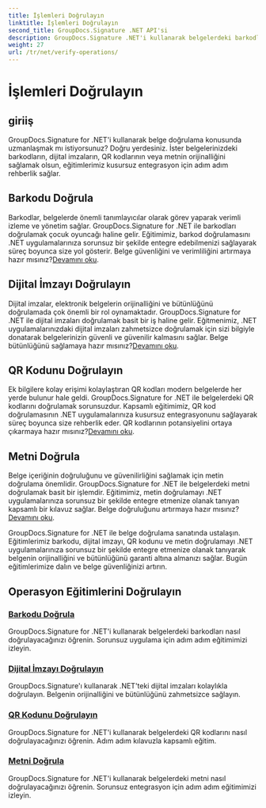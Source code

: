```yaml
---
title: İşlemleri Doğrulayın
linktitle: İşlemleri Doğrulayın
second_title: GroupDocs.Signature .NET API'si
description: GroupDocs.Signature .NET'i kullanarak belgelerdeki barkodları, dijital imzaları, QR kodlarını ve metinleri nasıl doğrulayacağınızı öğrenin. Kusursuz entegrasyon için adım adım eğitimler.
weight: 27
url: /tr/net/verify-operations/
---
```


# İşlemleri Doğrulayın

## giriiş

GroupDocs.Signature for .NET'i kullanarak belge doğrulama konusunda uzmanlaşmak mı istiyorsunuz? Doğru yerdesiniz. İster belgelerinizdeki barkodların, dijital imzaların, QR kodlarının veya metnin orijinalliğini sağlamak olsun, eğitimlerimiz kusursuz entegrasyon için adım adım rehberlik sağlar.

## Barkodu Doğrula
 Barkodlar, belgelerde önemli tanımlayıcılar olarak görev yaparak verimli izleme ve yönetim sağlar. GroupDocs.Signature for .NET ile barkodları doğrulamak çocuk oyuncağı haline gelir. Eğitimimiz, barkod doğrulamasını .NET uygulamalarınıza sorunsuz bir şekilde entegre edebilmenizi sağlayarak süreç boyunca size yol gösterir. Belge güvenliğini ve verimliliğini artırmaya hazır mısınız?[Devamını oku](./verify-barcode/).

## Dijital İmzayı Doğrulayın
Dijital imzalar, elektronik belgelerin orijinalliğini ve bütünlüğünü doğrulamada çok önemli bir rol oynamaktadır. GroupDocs.Signature for .NET ile dijital imzaları doğrulamak basit bir iş haline gelir. Eğitmenimiz, .NET uygulamalarınızdaki dijital imzaları zahmetsizce doğrulamak için sizi bilgiyle donatarak belgelerinizin güvenli ve güvenilir kalmasını sağlar. Belge bütünlüğünü sağlamaya hazır mısınız?[Devamını oku](./verify-digital/).

## QR Kodunu Doğrulayın
 Ek bilgilere kolay erişimi kolaylaştıran QR kodları modern belgelerde her yerde bulunur hale geldi. GroupDocs.Signature for .NET ile belgelerdeki QR kodlarını doğrulamak sorunsuzdur. Kapsamlı eğitimimiz, QR kod doğrulamasının .NET uygulamalarınıza kusursuz entegrasyonunu sağlayarak süreç boyunca size rehberlik eder. QR kodlarının potansiyelini ortaya çıkarmaya hazır mısınız?[Devamını oku](./verify-qr-code/).

## Metni Doğrula
Belge içeriğinin doğruluğunu ve güvenilirliğini sağlamak için metin doğrulama önemlidir. GroupDocs.Signature for .NET ile belgelerdeki metni doğrulamak basit bir işlemdir. Eğitimimiz, metin doğrulamayı .NET uygulamalarınıza sorunsuz bir şekilde entegre etmenize olanak tanıyan kapsamlı bir kılavuz sağlar. Belge doğruluğunu artırmaya hazır mısınız?[Devamını oku](./verify-text/).

GroupDocs.Signature for .NET ile belge doğrulama sanatında ustalaşın. Eğitimlerimiz barkodu, dijital imzayı, QR kodunu ve metin doğrulamayı .NET uygulamalarınıza sorunsuz bir şekilde entegre etmenize olanak tanıyarak belgenin orijinalliğini ve bütünlüğünü garanti altına almanızı sağlar. Bugün eğitimlerimize dalın ve belge güvenliğinizi artırın.
## Operasyon Eğitimlerini Doğrulayın
### [Barkodu Doğrula](./verify-barcode/)
GroupDocs.Signature for .NET'i kullanarak belgelerdeki barkodları nasıl doğrulayacağınızı öğrenin. Sorunsuz uygulama için adım adım eğitimimizi izleyin.
### [Dijital İmzayı Doğrulayın](./verify-digital/)
GroupDocs.Signature'ı kullanarak .NET'teki dijital imzaları kolaylıkla doğrulayın. Belgenin orijinalliğini ve bütünlüğünü zahmetsizce sağlayın.
### [QR Kodunu Doğrulayın](./verify-qr-code/)
GroupDocs.Signature for .NET'i kullanarak belgelerdeki QR kodlarını nasıl doğrulayacağınızı öğrenin. Adım adım kılavuzla kapsamlı eğitim.
### [Metni Doğrula](./verify-text/)
GroupDocs.Signature for .NET'i kullanarak belgelerdeki metni nasıl doğrulayacağınızı öğrenin. Sorunsuz entegrasyon için adım adım eğitimimizi izleyin.